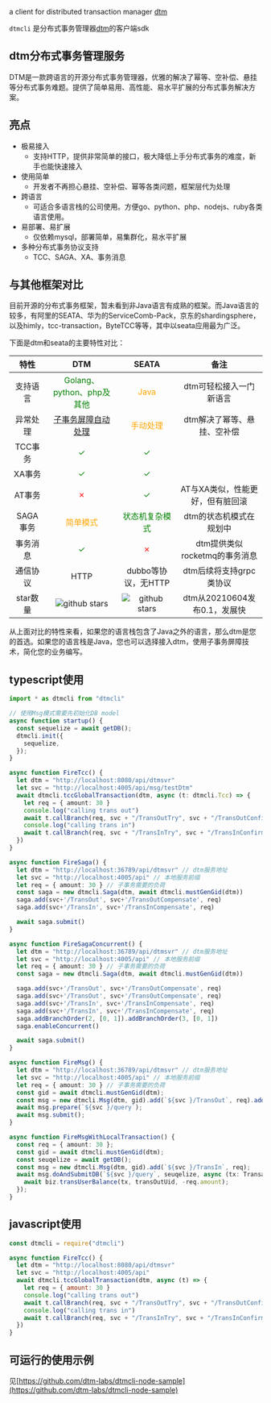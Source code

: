 a client for distributed transaction manager [dtm](https://github.com/dtm-labs/dtm)

`dtmcli` 是分布式事务管理器[dtm](https://github.com/dtm-labs/dtm)的客户端sdk

## dtm分布式事务管理服务

DTM是一款跨语言的开源分布式事务管理器，优雅的解决了幂等、空补偿、悬挂等分布式事务难题。提供了简单易用、高性能、易水平扩展的分布式事务解决方案。

## 亮点

* 极易接入
  - 支持HTTP，提供非常简单的接口，极大降低上手分布式事务的难度，新手也能快速接入
* 使用简单
  - 开发者不再担心悬挂、空补偿、幂等各类问题，框架层代为处理
* 跨语言
  - 可适合多语言栈的公司使用。方便go、python、php、nodejs、ruby各类语言使用。
* 易部署、易扩展
  - 仅依赖mysql，部署简单，易集群化，易水平扩展
* 多种分布式事务协议支持
  - TCC、SAGA、XA、事务消息

## 与其他框架对比

目前开源的分布式事务框架，暂未看到非Java语言有成熟的框架。而Java语言的较多，有阿里的SEATA、华为的ServiceComb-Pack，京东的shardingsphere，以及himly，tcc-transaction，ByteTCC等等，其中以seata应用最为广泛。

下面是dtm和seata的主要特性对比：

|  特性| DTM | SEATA |备注|
|:-----:|:----:|:----:|:----:|
| 支持语言 |<span style="color:green">Golang、python、php及其他</span>|<span style="color:orange">Java</span>|dtm可轻松接入一门新语言|
|异常处理| <span style="color:green">[子事务屏障自动处理](https://zhuanlan.zhihu.com/p/388444465)</span>|<span style="color:orange">手动处理</span> |dtm解决了幂等、悬挂、空补偿|
| TCC事务| <span style="color:green">✓</span>|<span style="color:green">✓</span>||
| XA事务|<span style="color:green">✓</span>|<span style="color:green">✓</span>||
|AT事务|<span style="color:red">✗</span>|<span style="color:green">✓</span>|AT与XA类似，性能更好，但有脏回滚|
| SAGA事务 |<span style="color:orange">简单模式</span> |<span style="color:green">状态机复杂模式</span> |dtm的状态机模式在规划中|
|事务消息|<span style="color:green">✓</span>|<span style="color:red">✗</span>|dtm提供类似rocketmq的事务消息|
|通信协议|HTTP|dubbo等协议，无HTTP|dtm后续将支持grpc类协议|
|star数量|<img src="https://img.shields.io/github/stars/dtm-labs/dtm.svg?style=social" alt="github stars"/>|<img src="https://img.shields.io/github/stars/seata/seata.svg?style=social" alt="github stars"/>|dtm从20210604发布0.1，发展快|

从上面对比的特性来看，如果您的语言栈包含了Java之外的语言，那么dtm是您的首选。如果您的语言栈是Java，您也可以选择接入dtm，使用子事务屏障技术，简化您的业务编写。

## typescript使用

```ts
import * as dtmcli from "dtmcli"

// 使用Msg模式需要先初始化DB model
async function startup() {
  const sequelize = await getDB();
  dtmcli.init({
    sequelize,
  });
}

async function FireTcc() {
  let dtm = "http://localhost:8080/api/dtmsvr"
  let svc = "http://localhost:4005/api/msg/testDtm"
  await dtmcli.tccGlobalTransaction(dtm, async (t: dtmcli.Tcc) => {
    let req = { amount: 30 }
    console.log("calling trans out")
    await t.callBranch(req, svc + "/TransOutTry", svc + "/TransOutConfirm", svc + "/TransOutCancel")
    console.log("calling trans in")
    await t.callBranch(req, svc + "/TransInTry", svc + "/TransInConfirm", svc + "/TransInCancel")
  })
}

async function FireSaga() {
  let dtm = "http://localhost:36789/api/dtmsvr" // dtm服务地址
  let svc = "http://localhost:4005/api" // 本地服务前缀
  let req = { amount: 30 } // 子事务需要的负荷
  const saga = new dtmcli.Saga(dtm, await dtmcli.mustGenGid(dtm))
  saga.add(svc+'/TransOut', svc+'/TransOutCompensate', req)
  saga.add(svc+'/TransIn', svc+'/TransInCompensate', req)

  await saga.submit()
}

async function FireSagaConcurrent() {
  let dtm = "http://localhost:36789/api/dtmsvr" // dtm服务地址
  let svc = "http://localhost:4005/api" // 本地服务前缀
  let req = { amount: 30 } // 子事务需要的负荷
  const saga = new dtmcli.Saga(dtm, await dtmcli.mustGenGid(dtm))

  saga.add(svc+'/TransOut', svc+'/TransOutCompensate', req)
  saga.add(svc+'/TransOut', svc+'/TransOutCompensate', req)
  saga.add(svc+'/TransIn', svc+'/TransInCompensate', req)
  saga.add(svc+'/TransIn', svc+'/TransInCompensate', req)
  saga.addBranchOrder(2, [0, 1]).addBranchOrder(3, [0, 1])
  saga.enableConcurrent()

  await saga.submit()
}

async function FireMsg() {
  let dtm = "http://localhost:36789/api/dtmsvr" // dtm服务地址
  let svc = "http://localhost:4005/api" // 本地服务前缀
  let req = { amount: 30 } // 子事务需要的负荷
  const gid = await dtmcli.mustGenGid(dtm);
  const msg = new dtmcli.Msg(dtm, gid).add(`${svc }/TransOut`, req).add(`${svc }/TransIn`, req);
  await msg.prepare(`${svc }/query`);
  await msg.submit();
}

async function FireMsgWithLocalTransaction() {
  const req = { amount: 30 };
  const gid = await dtmcli.mustGenGid(dtm);
  const seuqelize = await getDB();
  const msg = new dtmcli.Msg(dtm, gid).add(`${svc }/TransIn`, req);
  await msg.doAndSubmitDB(`${svc }/query`, seuqelize, async (tx: Transaction): Promise<void> => {
    await biz.transUserBalance(tx, transOutUid, -req.amount);
  });
}
```

## javascript使用

```js
const dtmcli = require("dtmcli")

async function FireTcc() {
  let dtm = "http://localhost:8080/api/dtmsvr"
  let svc = "http://localhost:4005/api"
  await dtmcli.tccGlobalTransaction(dtm, async (t) => {
    let req = { amount: 30 }
    console.log("calling trans out")
    await t.callBranch(req, svc + "/TransOutTry", svc + "/TransOutConfirm", svc + "/TransOutCancel")
    console.log("calling trans in")
    await t.callBranch(req, svc + "/TransInTry", svc + "/TransInConfirm", svc + "/TransInCancel")
  })
}
```

## 可运行的使用示例

见[https://github.com/dtm-labs/dtmcli-node-sample](https://github.com/dtm-labs/dtmcli-node-sample)

